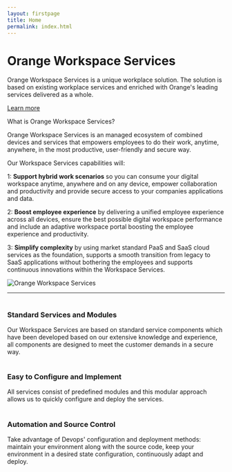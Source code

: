```yaml
---
layout: firstpage
title: Home
permalink: index.html
---
```


<style type="text/css">
    .jumbotron-auto {
        height: auto;
    }
</style>

<div class="jumbotron jumbotron-auto">
    <div class="container">
        <h1>Orange Workspace Services</h1>
        <p>Orange Workspace Services is a unique workplace solution. The solution is based on existing workplace services and enriched with Orange's leading services delivered as a whole.</p>
        <p><a class="btn btn-jumbotron btn-lg" href="{{ "/solutions-overview.html" | relative_url }}" role="button">Learn more</a></p>
    </div>
</div>

<div class="container">
    <div class="row-nopadding">
        <div class="col-md-6">
            <h7 class="header-light regular-pad">What is Orange Workspace Services?</h7>
                <p class="lead">Orange Workspace Services is an managed ecosystem of combined devices and services that 
                    empowers employees to do their work, anytime, anywhere, in the most productive, user-friendly 
                    and secure way.</p> 
                <p class="lead">Our Workspace Services capabilities will:</p>
                <p class="lead">1: <b>Support hybrid work scenarios</b> so you can consume your digital workspace anytime, anywhere and on any device, empower collaboration and productivity and provide secure access to your
                    companies applications and data.</p>
                <p class="lead">2: <b>Boost employee experience</b> by delivering a unified employee experience across all devices, ensure the best possible digital workspace performance and 
                    include an adaptive workspace portal boosting the employee experience and productivity.</p>
                <p class="lead">3: <b>Simplify complexity</b> by using market standard PaaS and SaaS cloud services as the foundation, supports a smooth transition from legacy to SaaS applications without bothering the employees and supports continuous innovations within the Workspace Services.</p>
        </div>
        <div class="col-md-6">
			  <img src="{{ "/assets/images/illustration.png" | relative_url }}" alt="Orange Workspace Services" class="img-responsive">
        </div>
    </div>
</div>
<div class="container">
    <div class="row-nopadding">
        <div class="col-sm-12">
            <hr>
        </div>
    </div>
</div>
<div class="container">
    <div class="row-nopadding">
        <div class="col-sm-4">
            <h1 class="text-center"><i class="fa fa-cogs" aria-hidden="true"></i></h1>
            <h3 class="text-center">Standard Services and Modules</h3>
            <p>Our Workspace Services are based on standard service components which have been developed based on our extensive knowledge and experience, all components are designed to meet the customer demands in a secure way.</p>
        </div>
        <div class="col-sm-4">
            <h1 class="text-center"><i class="fa fa-pencil" aria-hidden="true"></i></h1>
            <h3 class="text-center">Easy to Configure and Implement</h3>
            <p>All services consist of predefined modules and this modular approach allows us to quickly configure and deploy the services.</p>
        </div>
        <div class="col-sm-4">
            <h1 class="text-center"><i class="fa fa-code-fork" aria-hidden="true"></i></h1>
            <h3 class="text-center">Automation and Source Control</h3>
            <p>Take advantage of Devops' configuration and deployment methods: maintain your environment along with the source code, keep your environment in a desired state configuration, continuously adapt and deploy.</p>
        </div>
    </div>
</div>

